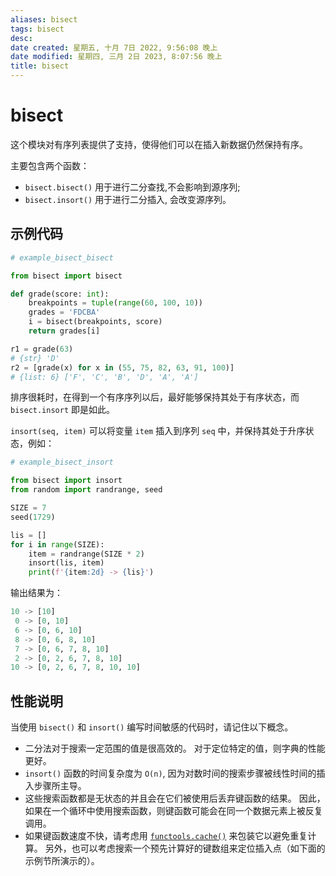 ```yaml
---
aliases: bisect
tags: bisect
desc: 
date created: 星期五, 十月 7日 2022, 9:56:08 晚上
date modified: 星期四, 三月 2日 2023, 8:07:56 晚上
title: bisect
---
```


# bisect

这个模块对有序列表提供了支持，使得他们可以在插入新数据仍然保持有序。

主要包含两个函数：

 - `bisect.bisect()` 用于进行二分查找,不会影响到源序列;
 - `bisect.insort()` 用于进行二分插入, 会改变源序列。

## 示例代码

```Python
# example_bisect_bisect

from bisect import bisect

def grade(score: int):
	breakpoints = tuple(range(60, 100, 10))
	grades = 'FDCBA'
	i = bisect(breakpoints, score)
	return grades[i]

r1 = grade(63)
# {str} 'D'
r2 = [grade(x) for x in (55, 75, 82, 63, 91, 100)]
# {list: 6} ['F', 'C', 'B', 'D', 'A', 'A']
```

排序很耗时，在得到一个有序序列以后，最好能够保持其处于有序状态，而 `bisect.insort` 即是如此。

`insort(seq, item)` 可以将变量 `item` 插入到序列 `seq` 中，并保持其处于升序状态，例如：

```Python
# example_bisect_insort

from bisect import insort
from random import randrange, seed

SIZE = 7
seed(1729)

lis = []
for i in range(SIZE):
	item = randrange(SIZE * 2)
	insort(lis, item)
	print(f'{item:2d} -> {lis}')
```

输出结果为：

```Python
10 -> [10]
 0 -> [0, 10]
 6 -> [0, 6, 10]
 8 -> [0, 6, 8, 10]
 7 -> [0, 6, 7, 8, 10]
 2 -> [0, 2, 6, 7, 8, 10]
10 -> [0, 2, 6, 7, 8, 10, 10]
```

## 性能说明

当使用 `bisect()` 和 `insort()` 编写时间敏感的代码时，请记住以下概念。

- 二分法对于搜索一定范围的值是很高效的。 对于定位特定的值，则字典的性能更好。
- `insort()` 函数的时间复杂度为 `O(n)`, 因为对数时间的搜索步骤被线性时间的插入步骤所主导。
- 这些搜索函数都是无状态的并且会在它们被使用后丢弃键函数的结果。 因此，如果在一个循环中使用搜索函数，则键函数可能会在同一个数据元素上被反复调用。
- 如果键函数速度不快，请考虑用 [`functools.cache()`](https://docs.python.org/zh-cn/3/library/functools.html#functools.cache "functools.cache") 来包装它以避免重复计算。 另外，也可以考虑搜索一个预先计算好的键数组来定位插入点（如下面的示例节所演示的）。
